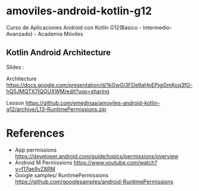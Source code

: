 # amoviles-android-kotlin-g12
Curso de Aplicaciones Android con Kotlin G12(Básico - Intermedio- Avanzado) - Academia Móviles 


## Kotlin Android Architecture

Slides :

Architecture https://docs.google.com/presentation/d/1kGwGi3FDe9aHpEPjgj0mKoq3fG-hQ5JMQTX7IQGUXWM/edit?usp=sharing

Lesson https://github.com/emedinaa/amoviles-android-kotlin-g12/archive/L13-RuntimePermissions.zip


# References

 - App permissions https://developer.android.com/guide/topics/permissions/overview
 - Android M Permissions https://www.youtube.com/watch?v=f17qe9vZ8RM
 - Google samples/ RuntimePermissions https://github.com/googlesamples/android-RuntimePermissions
 

